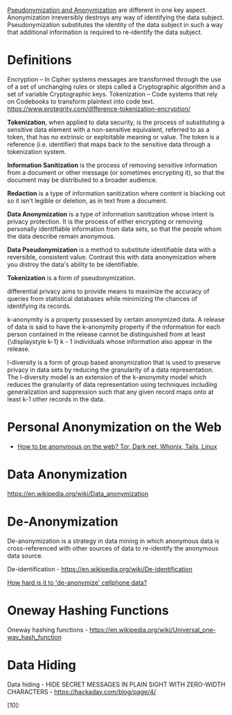 [Pseudonymization and Anonymization][01] are different in one key aspect.
Anonymization irreversibly destroys any way of identifying the data subject.
Pseudonymization substitutes the identity of the data subject in such a way
that additional information is required to re-identify the data subject.

# Definitions
Encryption – In Cipher systems messages are transformed through the use of a set of unchanging rules or steps called a Cryptographic algorithm and a set of variable Cryptographic keys.
Tokenization – Code systems that rely on Codebooks to transform plaintext into code text.
https://www.protegrity.com/difference-tokenization-encryption/

**Tokenization**, when applied to data security, is the process of substituting
a sensitive data element with a non-sensitive equivalent, referred to as a token,
that has no extrinsic or exploitable meaning or value.
The token is a reference (i.e. identifier) that maps back to the sensitive data through a tokenization system.

**Information Sanitization** is the process of removing sensitive information from a document
or other message (or sometimes encrypting it),
so that the document may be distributed to a broader audience.

**Redaction** is a type of information sanitization where content is blacking out so it isn't legible
or deletion, as in text from a document.

**Data Anonymization** is a type of information sanitization whose intent is privacy protection.
It is the process of either encrypting or removing personally identifiable information from data sets,
so that the people whom the data describe remain anonymous.

**Data Pseudonymization** is a method to substitute identifiable data with a reversible, consistent value.
Contrast this with data anonymization where you distroy the data's ability to be identifiable.

**Tokenization** is a form of pseudonymization.

differential privacy aims to provide means to maximize the accuracy of queries from statistical databases while minimizing the chances of identifying its records.

k-anonymity is a property possessed by certain anonymized data.
A release of data is said to have the k-anonymity property if the information for each person contained in the release cannot be distinguished from at least {\displaystyle k-1} k - 1 individuals whose information also appear in the release.

l-diversity is a form of group based anonymization that is used to preserve privacy in data sets by reducing the granularity of a data representation.
 The l-diversity model is an extension of the k-anonymity model which reduces the granularity of data representation using techniques including generalization and suppression such that any given record maps onto at least k-1 other records in the data.




# Personal Anonymization on the Web
* [How to be anonymous on the web? Tor, Dark net, Whonix, Tails, Linux](https://www.youtube.com/watch?v=_393maHbHWc)

# Data Anonymization
https://en.wikipedia.org/wiki/Data_anonymization

# De-Anonymization
De-anonymization is a strategy in data mining in which anonymous data is cross-referenced
with other sources of data to re-identify the anonymous data source.

De-identification - https://en.wikipedia.org/wiki/De-identification

[How hard is it to 'de-anonymize' cellphone data?](https://news.mit.edu/2013/how-hard-it-de-anonymize-cellphone-data)

# Oneway Hashing Functions
Oneway hashing functions - https://en.wikipedia.org/wiki/Universal_one-way_hash_function

# Data Hiding
Data hiding - HIDE SECRET MESSAGES IN PLAIN SIGHT WITH ZERO-WIDTH CHARACTERS - https://hackaday.com/blog/page/4/



[01]:https://www.protegrity.com/pseudonymization-vs-anonymization-help-gdpr/
[02]:
[03]:
[04]:
[05]:
[06]:
[07]:
[08]:
[09]:
[10]:


